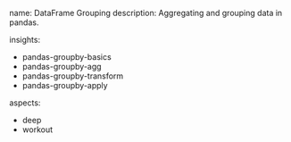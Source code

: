 name: DataFrame Grouping
description: Aggregating and grouping data in pandas.

insights:
  - pandas-groupby-basics
  - pandas-groupby-agg
  - pandas-groupby-transform
  - pandas-groupby-apply

aspects:
  - deep
  - workout 
